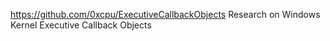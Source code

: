 https://github.com/0xcpu/ExecutiveCallbackObjects
Research on Windows Kernel Executive Callback Objects

